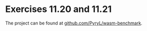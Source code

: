 # Exercises 11.20 and 11.21

The project can be found at [github.com/PyryL/wasm-benchmark](https://github.com/PyryL/wasm-benchmark).
